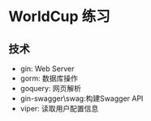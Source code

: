 # WorldCup 练习

## 技术
- gin: Web Server
- gorm: 数据库操作
- goquery: 网页解析
- gin-swagger\swag:构建Swagger API
- viper: 读取用户配置信息
